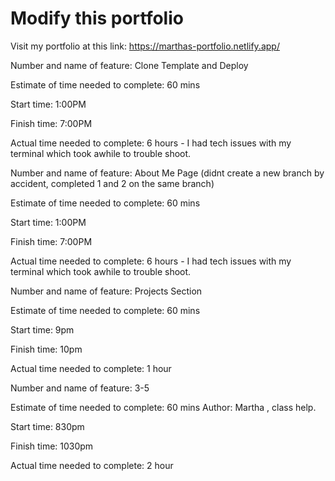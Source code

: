 # Modify this portfolio

Visit my portfolio at this link: https://marthas-portfolio.netlify.app/

Number and name of feature: Clone Template and Deploy

Estimate of time needed to complete: 60 mins

Start time: 1:00PM

Finish time: 7:00PM

Actual time needed to complete: 6 hours - I had tech issues with my terminal which took awhile to trouble shoot.



Number and name of feature: About Me Page (didnt create a new branch by accident, completed 1 and 2 on the same branch)

Estimate of time needed to complete: 60 mins

Start time: 1:00PM

Finish time: 7:00PM

Actual time needed to complete: 6 hours - I had tech issues with my terminal which took awhile to trouble shoot.


Number and name of feature: Projects Section

Estimate of time needed to complete: 60 mins

Start time: 9pm

Finish time: 10pm

Actual time needed to complete: 1 hour



Number and name of feature: 3-5

Estimate of time needed to complete: 60 mins
Author: Martha , class help.

Start time: 830pm

Finish time: 1030pm

Actual time needed to complete: 2 hour
